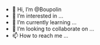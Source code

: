 - 👋 Hi, I’m @Boupolin
- 👀 I’m interested in ...
- 🌱 I’m currently learning ...
- 💞️ I’m looking to collaborate on ...
- 📫 How to reach me ...

<!---
Boupolin/Boupolin is a ✨ special ✨ repository because its `README.md` (this file) appears on your GitHub profile.
You can click the Preview link to take a look at your changes.
--->
